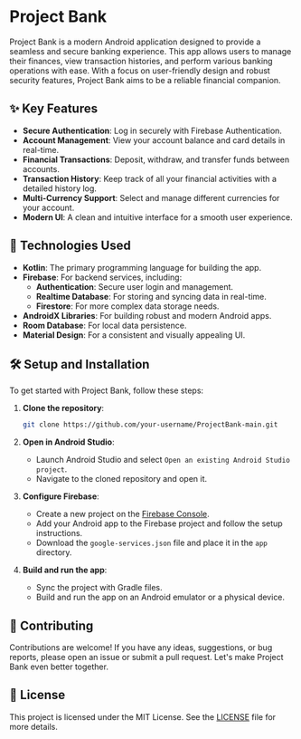 # Project Bank

Project Bank is a modern Android application designed to provide a seamless and secure banking experience. This app allows users to manage their finances, view transaction histories, and perform various banking operations with ease. With a focus on user-friendly design and robust security features, Project Bank aims to be a reliable financial companion.

## ✨ Key Features

- **Secure Authentication**: Log in securely with Firebase Authentication.
- **Account Management**: View your account balance and card details in real-time.
- **Financial Transactions**: Deposit, withdraw, and transfer funds between accounts.
- **Transaction History**: Keep track of all your financial activities with a detailed history log.
- **Multi-Currency Support**: Select and manage different currencies for your account.
- **Modern UI**: A clean and intuitive interface for a smooth user experience.

## 🚀 Technologies Used

- **Kotlin**: The primary programming language for building the app.
- **Firebase**: For backend services, including:
  - **Authentication**: Secure user login and management.
  - **Realtime Database**: For storing and syncing data in real-time.
  - **Firestore**: For more complex data storage needs.
- **AndroidX Libraries**: For building robust and modern Android apps.
- **Room Database**: For local data persistence.
- **Material Design**: For a consistent and visually appealing UI.

## 🛠️ Setup and Installation

To get started with Project Bank, follow these steps:

1. **Clone the repository**:
   ```bash
   git clone https://github.com/your-username/ProjectBank-main.git
   ```
2. **Open in Android Studio**:
   - Launch Android Studio and select `Open an existing Android Studio project`.
   - Navigate to the cloned repository and open it.

3. **Configure Firebase**:
   - Create a new project on the [Firebase Console](https://console.firebase.google.com/).
   - Add your Android app to the Firebase project and follow the setup instructions.
   - Download the `google-services.json` file and place it in the `app` directory.

4. **Build and run the app**:
   - Sync the project with Gradle files.
   - Build and run the app on an Android emulator or a physical device.

## 🤝 Contributing

Contributions are welcome! If you have any ideas, suggestions, or bug reports, please open an issue or submit a pull request. Let's make Project Bank even better together.

## 📄 License

This project is licensed under the MIT License. See the [LICENSE](LICENSE) file for more details.